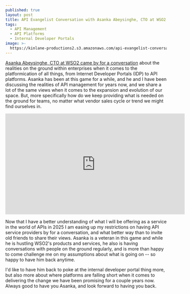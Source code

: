 ```yaml
---
published: true
layout: post
title: API Evangelist Conversation with Asanka Abeysinghe, CTO at WSO2
tags:
  - API Management
  - API Platforms
  - Internal Developer Portals
image: >-
  https://kinlane-productions2.s3.amazonaws.com/api-evangelist-conversations/api-evangelist-conversations.jpg
---
```

[Asanka Abeysinghe, CTO at WSO2 came by for a conversation](https://conversations.apievangelist.com/sessions/2024-12-03-asanka-abeysinghe.html) about the realities on the ground within enterprises when it comes to the platformication of all things, from Internet Developer Portals (IDP) to API platforms. Asanka has been at this game for a while, and he and I have been discussing the realities of API management for years now, and we share a lot of the same views when it comes to the expansion and evolution of our space. But, more specifically how do we keep providing what is needed on the ground for teams, no matter what vendor sales cycle or trend we might find ourselves in.

<center><iframe width="560" height="315" src="https://www.youtube.com/embed/V0uJskoEV1A?si=xcPdnrL2SV9yEg2Q" title="YouTube video player" frameborder="0" allow="accelerometer; autoplay; clipboard-write; encrypted-media; gyroscope; picture-in-picture; web-share" referrerpolicy="strict-origin-when-cross-origin" allowfullscreen></iframe></center>

Now that I have a better understanding of what I will be offering as a service in the world of APIs in 2025 I am easing up my restrictions on having API service providers by for a conversation, and what better way than to invite old friends to share their views. Asanka is a veteran in this game and while he is hustling WSO2's products and services, he also is having conversations with people on the ground regularly, and is more than happy to come challenge me on my assumptions about what is going on -- so happy to have him back anytime. 

I'd like to have him back to poke at the internal developer portal thing more, but also more about where platforms are falling short when it comes to delivering the change we have been promising for a couple years now. Always good to have you Asanka, and look forward to having you back.